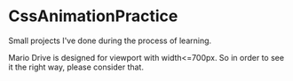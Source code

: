 # CssAnimationPractice
Small projects I've done during the process of learning.

Mario Drive is designed for viewport with width<=700px. So in order to see it the right way, please consider that.
